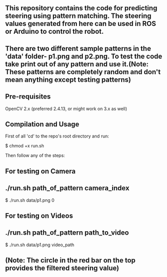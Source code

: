 ## This repository contains the code for predicting steering using pattern matching. The steering values generated from here can be used in ROS or Arduino to control the robot.

## There are two different sample patterns in the 'data' folder- p1.png and p2.png. To test the code take print out of any pattern and use it.(Note: These patterns are completely random and don't mean anything except testing patterns)

## Pre-requisites
OpenCV 2.x (preferred 2.4.13, or might work on 3.x as well)

## Compilation and Usage
First of all 'cd' to the repo's root directory and run:

$ chmod +x run.sh

Then follow any of the steps:
## For testing on Camera
## ./run.sh path_of_pattern camera_index
$ ./run.sh data/p1.png 0

## For testing on Videos
## ./run.sh path_of_pattern path_to_video
$ ./run.sh data/p1.png video_path

## (Note: The circle in the red bar on the top provides the filtered steering value)


